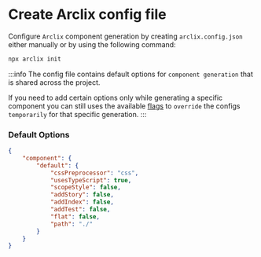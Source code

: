 # Create Arclix config file

Configure `Arclix` component generation by creating `arclix.config.json` either manually or by using the following command:

```bash
npx arclix init
```

:::info
The config file contains default options for `component generation` that is shared across the project.

If you need to add certain options only while generating a specific component you can still uses the available [flags](../component-generation/option#flags) to `override` the configs `temporarily` for that specific generation.
:::

### Default Options

```json
{
    "component": {
        "default": {
            "cssPreprocessor": "css",
            "usesTypeScript": true,
            "scopeStyle": false,
            "addStory": false,
            "addIndex": false,
            "addTest": false,
            "flat": false,
            "path": "./"
        }
    }
}
```
